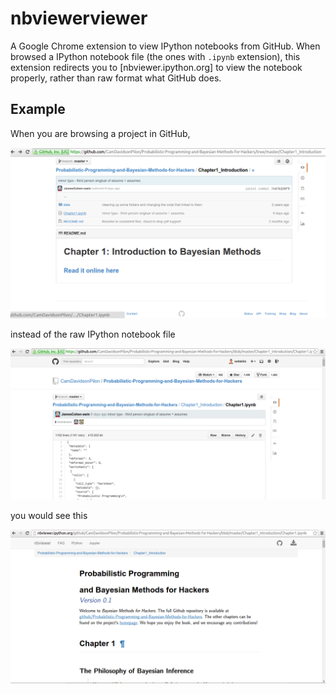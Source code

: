# nbviewerviewer

A Google Chrome extension to view IPython notebooks from GitHub. When browsed a
IPython notebook file (the ones with `.ipynb` extension), this extension
redirects you to [nbviewer.ipython.org] to view the notebook properly, rather
than raw format what GitHub does.

## Example

When you are browsing a project in GitHub,

![](img/main.png)

instead of the raw IPython notebook file

![](img/before.png)

you would see this

![](img/after.png)

